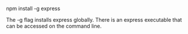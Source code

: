 npm install -g express

The -g flag installs express globally.  There is an express executable that can be accessed on the command line.

